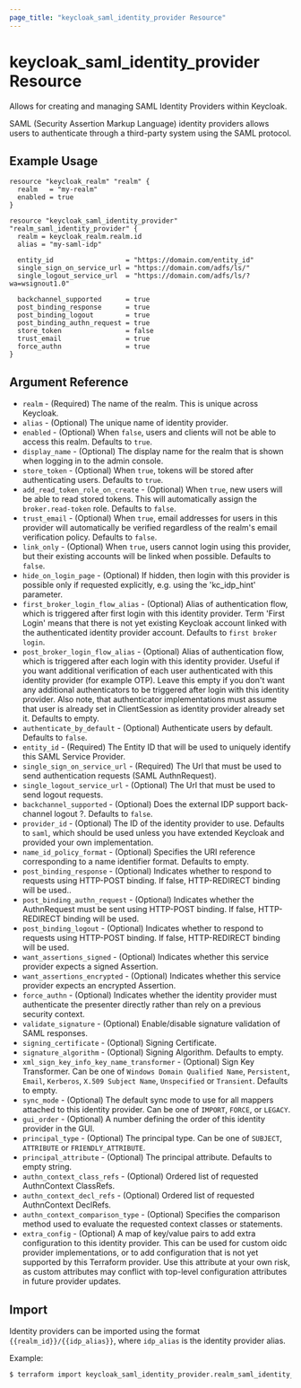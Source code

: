 ```yaml
---
page_title: "keycloak_saml_identity_provider Resource"
---
```


# keycloak\_saml\_identity\_provider Resource

Allows for creating and managing SAML Identity Providers within Keycloak.

SAML (Security Assertion Markup Language) identity providers allows users to authenticate through a third-party system using the SAML protocol.

## Example Usage

```hcl
resource "keycloak_realm" "realm" {
  realm   = "my-realm"
  enabled = true
}

resource "keycloak_saml_identity_provider" "realm_saml_identity_provider" {
  realm = keycloak_realm.realm.id
  alias = "my-saml-idp"

  entity_id                  = "https://domain.com/entity_id"
  single_sign_on_service_url = "https://domain.com/adfs/ls/"
  single_logout_service_url  = "https://domain.com/adfs/ls/?wa=wsignout1.0"

  backchannel_supported      = true
  post_binding_response      = true
  post_binding_logout        = true
  post_binding_authn_request = true
  store_token                = false
  trust_email                = true
  force_authn                = true
}
```

## Argument Reference

- `realm` - (Required) The name of the realm. This is unique across Keycloak.
- `alias` - (Optional) The unique name of identity provider.
- `enabled` - (Optional) When `false`, users and clients will not be able to access this realm. Defaults to `true`.
- `display_name` - (Optional) The display name for the realm that is shown when logging in to the admin console.
- `store_token` - (Optional) When `true`, tokens will be stored after authenticating users. Defaults to `true`.
- `add_read_token_role_on_create` - (Optional) When `true`, new users will be able to read stored tokens. This will automatically assign the `broker.read-token` role. Defaults to `false`.
- `trust_email` - (Optional) When `true`, email addresses for users in this provider will automatically be verified regardless of the realm's email verification policy. Defaults to `false`.
- `link_only` - (Optional) When `true`, users cannot login using this provider, but their existing accounts will be linked when possible. Defaults to `false`.
- `hide_on_login_page` - (Optional) If hidden, then login with this provider is possible only if requested explicitly, e.g. using the 'kc_idp_hint' parameter.
- `first_broker_login_flow_alias` - (Optional) Alias of authentication flow, which is triggered after first login with this identity provider. Term 'First Login' means that there is not yet existing Keycloak account linked with the authenticated identity provider account. Defaults to `first broker login`.
- `post_broker_login_flow_alias` - (Optional) Alias of authentication flow, which is triggered after each login with this identity provider. Useful if you want additional verification of each user authenticated with this identity provider (for example OTP). Leave this empty if you don't want any additional authenticators to be triggered after login with this identity provider. Also note, that authenticator implementations must assume that user is already set in ClientSession as identity provider already set it. Defaults to empty.
- `authenticate_by_default` - (Optional) Authenticate users by default. Defaults to `false`.
- `entity_id` - (Required) The Entity ID that will be used to uniquely identify this SAML Service Provider.
- `single_sign_on_service_url` - (Required) The Url that must be used to send authentication requests (SAML AuthnRequest).
- `single_logout_service_url` - (Optional) The Url that must be used to send logout requests.
- `backchannel_supported` - (Optional) Does the external IDP support back-channel logout ?. Defaults to `false`.
- `provider_id` - (Optional) The ID of the identity provider to use. Defaults to `saml`, which should be used unless you have extended Keycloak and provided your own implementation.
- `name_id_policy_format` - (Optional) Specifies the URI reference corresponding to a name identifier format. Defaults to empty.
- `post_binding_response` - (Optional) Indicates whether to respond to requests using HTTP-POST binding. If false, HTTP-REDIRECT binding will be used..
- `post_binding_authn_request` - (Optional) Indicates whether the AuthnRequest must be sent using HTTP-POST binding. If false, HTTP-REDIRECT binding will be used.
- `post_binding_logout` - (Optional) Indicates whether to respond to requests using HTTP-POST binding. If false, HTTP-REDIRECT binding will be used.
- `want_assertions_signed` - (Optional) Indicates whether this service provider expects a signed Assertion.
- `want_assertions_encrypted` - (Optional) Indicates whether this service provider expects an encrypted Assertion.
- `force_authn` - (Optional) Indicates whether the identity provider must authenticate the presenter directly rather than rely on a previous security context.
- `validate_signature` - (Optional) Enable/disable signature validation of SAML responses.
- `signing_certificate` - (Optional) Signing Certificate.
- `signature_algorithm` - (Optional) Signing Algorithm. Defaults to empty.
- `xml_sign_key_info_key_name_transformer` - (Optional) Sign Key Transformer. Can be one of `Windows Domain Qualified Name`, `Persistent`, `Email`, `Kerberos`, `X.509 Subject Name`, `Unspecified` or `Transient`. Defaults to empty.
- `sync_mode` - (Optional) The default sync mode to use for all mappers attached to this identity provider. Can be one of `IMPORT`, `FORCE`, or `LEGACY`.
- `gui_order` - (Optional) A number defining the order of this identity provider in the GUI.
- `principal_type` - (Optional) The principal type. Can be one of `SUBJECT`, `ATTRIBUTE` or `FRIENDLY_ATTRIBUTE`.
- `principal_attribute` - (Optional) The principal attribute. Defaults to empty string.
- `authn_context_class_refs` - (Optional) Ordered list of requested AuthnContext ClassRefs.
- `authn_context_decl_refs` - (Optional) Ordered list of requested AuthnContext DeclRefs.
- `authn_context_comparison_type` - (Optional) Specifies the comparison method used to evaluate the requested context classes or statements.
- `extra_config` - (Optional) A map of key/value pairs to add extra configuration to this identity provider. This can be used for custom oidc provider implementations, or to add configuration that is not yet supported by this Terraform provider. Use this attribute at your own risk, as custom attributes may conflict with top-level configuration attributes in future provider updates.

## Import

Identity providers can be imported using the format `{{realm_id}}/{{idp_alias}}`, where `idp_alias` is the identity provider alias.

Example:

```bash
$ terraform import keycloak_saml_identity_provider.realm_saml_identity_provider my-realm/my-saml-idp
```
